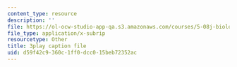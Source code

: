 ```yaml
---
content_type: resource
description: ''
file: https://ol-ocw-studio-app-qa.s3.amazonaws.com/courses/5-08j-biological-chemistry-ii-spring-2016/d59f42c9360c1ff0dcc015beb72352ac_CCbvqDuPr_I.srt
file_type: application/x-subrip
resourcetype: Other
title: 3play caption file
uid: d59f42c9-360c-1ff0-dcc0-15beb72352ac
---
```

